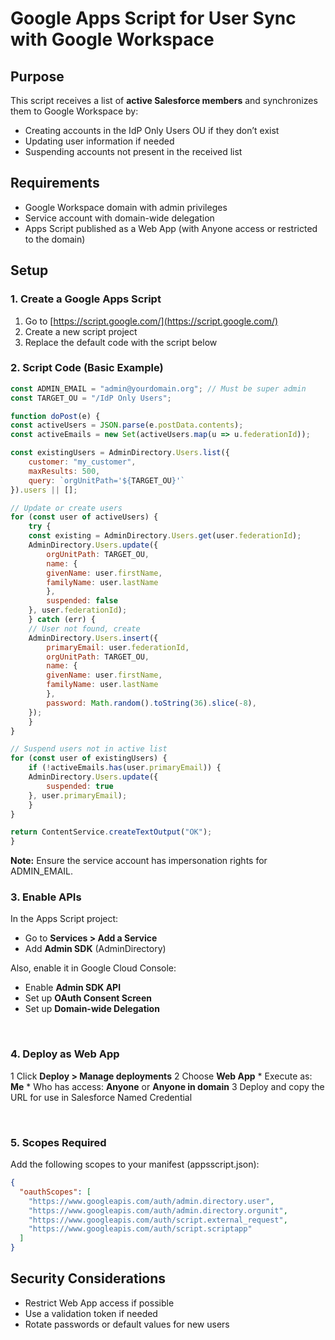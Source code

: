 # Google Apps Script for User Sync with Google Workspace

## Purpose

This script receives a list of **active Salesforce members** and synchronizes them to Google Workspace by:

* Creating accounts in the IdP Only Users OU if they don’t exist
* Updating user information if needed
* Suspending accounts not present in the received list

## Requirements

* Google Workspace domain with admin privileges
* Service account with domain-wide delegation
* Apps Script published as a Web App (with Anyone access or restricted to the domain)

## Setup

### 1. Create a Google Apps Script

1. Go to [https://script.google.com/](https://script.google.com/)
2. Create a new script project
3. Replace the default code with the script below

### 2. Script Code (Basic Example)

```javascript
const ADMIN_EMAIL = "admin@yourdomain.org"; // Must be super admin
const TARGET_OU = "/IdP Only Users";

function doPost(e) {
const activeUsers = JSON.parse(e.postData.contents);
const activeEmails = new Set(activeUsers.map(u => u.federationId));

const existingUsers = AdminDirectory.Users.list({
    customer: "my_customer",
    maxResults: 500,
    query: `orgUnitPath='${TARGET_OU}'`
}).users || [];

// Update or create users
for (const user of activeUsers) {
    try {
    const existing = AdminDirectory.Users.get(user.federationId);
    AdminDirectory.Users.update({
        orgUnitPath: TARGET_OU,
        name: {
        givenName: user.firstName,
        familyName: user.lastName
        },
        suspended: false
    }, user.federationId);
    } catch (err) {
    // User not found, create
    AdminDirectory.Users.insert({
        primaryEmail: user.federationId,
        orgUnitPath: TARGET_OU,
        name: {
        givenName: user.firstName,
        familyName: user.lastName
        },
        password: Math.random().toString(36).slice(-8),
    });
    }
}

// Suspend users not in active list
for (const user of existingUsers) {
    if (!activeEmails.has(user.primaryEmail)) {
    AdminDirectory.Users.update({
        suspended: true
    }, user.primaryEmail);
    }
}

return ContentService.createTextOutput("OK");
}
```

**Note:** Ensure the service account has impersonation rights for ADMIN_EMAIL.

### 3. Enable APIs

In the Apps Script project:

* Go to **Services > Add a Service**
* Add **Admin SDK** (AdminDirectory)

Also, enable it in Google Cloud Console:

* Enable **Admin SDK API**
* Set up **OAuth Consent Screen**
* Set up **Domain-wide Delegation**

⠀
### 4. Deploy as Web App

1 Click **Deploy > Manage deployments**
2 Choose **Web App**
	* Execute as: **Me**
	* Who has access: **Anyone** or **Anyone in domain**
3 Deploy and copy the URL for use in Salesforce Named Credential

⠀
### 5. Scopes Required

Add the following scopes to your manifest (appsscript.json):
```json
{
  "oauthScopes": [
    "https://www.googleapis.com/auth/admin.directory.user",
    "https://www.googleapis.com/auth/admin.directory.orgunit",
    "https://www.googleapis.com/auth/script.external_request",
    "https://www.googleapis.com/auth/script.scriptapp"
  ]
}
```

## Security Considerations

* Restrict Web App access if possible
* Use a validation token if needed
* Rotate passwords or default values for new users
